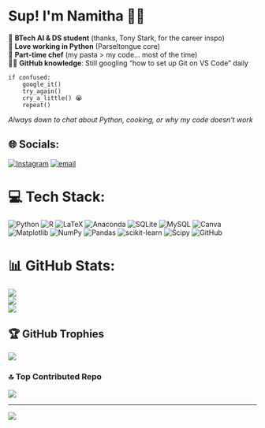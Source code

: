 # Sup! I'm Namitha 👋✨

🤖 **BTech AI & DS student** (thanks, Tony Stark, for the career inspo)<br>
🐍 **Love working in Python** (Parseltongue core)<br>
🍳 **Part-time chef** (my pasta > my code... most of the time)<br>
🤷‍♀️ **GitHub knowledge**: Still googling “how to set up Git on VS Code” daily 

<pre><code>if confused:
	google_it() 
	try_again()
	cry_a_little() 😭
	repeat()
</code></pre>

*Always down to chat about Python, cooking, or why my code doesn't work* 


## 🌐 Socials:
[![Instagram](https://img.shields.io/badge/Instagram-%23E4405F.svg?logo=Instagram&logoColor=white)](https://instagram.com/_namitha_anna_koshy_07) [![email](https://img.shields.io/badge/Email-D14836?logo=gmail&logoColor=white)](mailto:namithaannakoshy07@gmai.com) 

# 💻 Tech Stack:
![Python](https://img.shields.io/badge/python-3670A0?style=for-the-badge&logo=python&logoColor=ffdd54) ![R](https://img.shields.io/badge/r-%23276DC3.svg?style=for-the-badge&logo=r&logoColor=white) ![LaTeX](https://img.shields.io/badge/latex-%23008080.svg?style=for-the-badge&logo=latex&logoColor=white) ![Anaconda](https://img.shields.io/badge/Anaconda-%2344A833.svg?style=for-the-badge&logo=anaconda&logoColor=white) ![SQLite](https://img.shields.io/badge/sqlite-%2307405e.svg?style=for-the-badge&logo=sqlite&logoColor=white) ![MySQL](https://img.shields.io/badge/mysql-4479A1.svg?style=for-the-badge&logo=mysql&logoColor=white) ![Canva](https://img.shields.io/badge/Canva-%2300C4CC.svg?style=for-the-badge&logo=Canva&logoColor=white) ![Matplotlib](https://img.shields.io/badge/Matplotlib-%23ffffff.svg?style=for-the-badge&logo=Matplotlib&logoColor=black) ![NumPy](https://img.shields.io/badge/numpy-%23013243.svg?style=for-the-badge&logo=numpy&logoColor=white) ![Pandas](https://img.shields.io/badge/pandas-%23150458.svg?style=for-the-badge&logo=pandas&logoColor=white) ![scikit-learn](https://img.shields.io/badge/scikit--learn-%23F7931E.svg?style=for-the-badge&logo=scikit-learn&logoColor=white) ![Scipy](https://img.shields.io/badge/SciPy-%230C55A5.svg?style=for-the-badge&logo=scipy&logoColor=%white) ![GitHub](https://img.shields.io/badge/github-%23121011.svg?style=for-the-badge&logo=github&logoColor=white)
# 📊 GitHub Stats:
![](https://github-readme-stats.vercel.app/api?username=Namitha-anna-koshy&theme=dark&hide_border=false&include_all_commits=false&count_private=false)<br/>
![](https://nirzak-streak-stats.vercel.app/?user=Namitha-anna-koshy&theme=dark&hide_border=false)<br/>
![](https://github-readme-stats.vercel.app/api/top-langs/?username=Namitha-anna-koshy&theme=dark&hide_border=false&include_all_commits=false&count_private=false&layout=compact)

## 🏆 GitHub Trophies
![](https://github-profile-trophy.vercel.app/?username=Namitha-anna-koshy&theme=radical&no-frame=false&no-bg=true&margin-w=4)

### 🔝 Top Contributed Repo
![](https://github-contributor-stats.vercel.app/api?username=Namitha-anna-koshy&limit=5&theme=dark&combine_all_yearly_contributions=true)

---
[![](https://visitcount.itsvg.in/api?id=Namitha-anna-koshy&icon=0&color=9)](https://visitcount.itsvg.in)

<!-- Proudly created with GPRM ( https://gprm.itsvg.in ) -->
